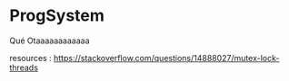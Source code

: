 # ProgSystem
Qué Otaaaaaaaaaaaa


resources : https://stackoverflow.com/questions/14888027/mutex-lock-threads
